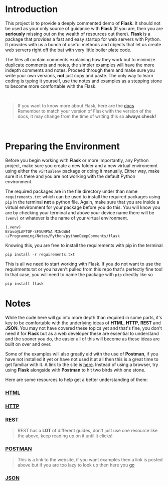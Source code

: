 # Introduction
This project is to provide a deeply commented demo of **Flask**. It should not be used as your only source of guidance with **Flask** (If you are, then you are **seriously** missing out on the wealth of resources out there). **Flask** is a package that provides a fast and easy startup for web servers with Python. It provides with us a bunch of useful methods and objects that let us create web servers right off the bat with very little boiler plate code.

The files all contain comments explaining how they work but to minimize duplicate comments and notes, the simpler examples will have the more indepth comments and notes. Proceed through them and make sure you write your own versions, **not** just copy and paste. The only way to learn coding is typing it yourself, use the notes and examples as a stepping stone to become more comfortable with the Flask.

<br>

> If you want to know more about Flask, here are the [docs](https://flask.palletsprojects.com/en/2.1.x) <br> Remember to match your version of Flask with the version of the docs, It may change from the time of writing this so **always check!**

<br>

# Preparing the Environment

Before you begin working with **Flask** or more importantly, any Python project, make sure you create a new folder and a new virtual environemnt using either the `virtualenv` package or doing it manually. Either way, make sure it is there and you are not working with the default Python environment.

The required packages are in the file directory under than name `requirements.txt` which can be used to install the required packages using `pip` in the terminal **not** a python file. Again, make sure that you are inside a virtual environment for your package before you do this. You will know you are by checking your terminal and above your device name there will be `(venv)` or whatever is the name of your virtual environment.

```
(.venv)
Bravo@LAPTOP-SFSUNP5A MINGW64 ~/Programming/Notes/Python/pythonDeepComments/flask
```

Knowing this, you are free to install the requirements with pip in the terminal

```
pip install -r requirements.txt
```

This is all we need to start working with Flask. If you do not want to use the requirments.txt or you haven't pulled from this repo that's perfectly fine too! In that case, you will need to name the package with `pip` directly like so

```
pip install flask
```

# Notes
While the code here will go into more depth than required in some parts, it's key to be comfortable with the underlying ideas of **HTML**, **HTTP**, **REST** and **JSON**. You may not have covered these topics yet and that's fine, you don't need it for **Flask** but as a web developer these are essential to understand and the sooner you do, the easier all of this will become as these ideas are built on over and over.

Some of the examples will also greatly aid with the use of **Postman**, if you have not installed it yet or have not used it at all then this is a great time to get familiar with it. A link to the site is [here](https://www.postman.com/). Instead of using a browser, try using **Flask** alongside with **Postman** to hit two birds with one stone. 

Here are some resources to help get a better understanding of them:

### [HTML](https://www.w3schools.com/html/html_intro.asp)

### [HTTP](https://www.techtarget.com/whatis/definition/HTTP-Hypertext-Transfer-Protocolhttps://www.tutorialspoint.com/http/http_overview.htm)

### [REST](https://www.infoq.com/articles/rest-introduction/)

> REST has a **LOT** of different guides, don't just use one resource like the above, keep reading up on it until it clicks!

### [POSTMAN](https://www.postman.com/)

> This is a link to the website, if you want examples then a link is posted above but if you are too lazy to look up then here you [go](https://www.youtube.com/watch?v=oHg5SJYRHA0)

### [JSON](https://developer.mozilla.org/en-US/docs/Learn/JavaScript/Objects/JSON)
